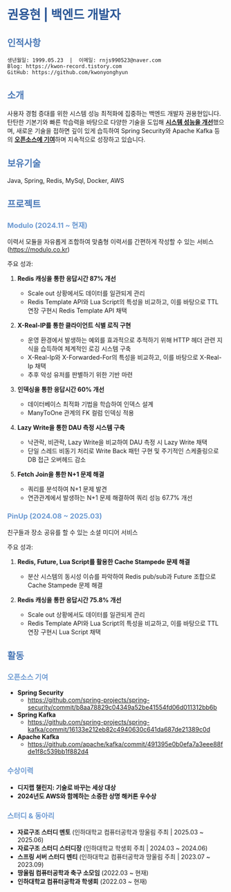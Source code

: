 # <span style="color: #2B5797">권용현 | 백엔드 개발자</span>

## <span style="color: #4B79B7">인적사항</span>
```
생년월일: 1999.05.23  |  이메일: rnjs990523@naver.com 
Blog: https://kwon-record.tistory.com  
GitHub: https://github.com/kwonyonghyun
```

## <span style="color: #4B79B7">소개</span>
사용자 경험 증대를 위한 시스템 성능 최적화에 집중하는 백엔드 개발자 권용현입니다. 탄탄한 기본기와 빠른 학습력을 바탕으로 다양한 기술을 도입해 <strong><u>시스템 성능을 개선</u></strong>했으며, 새로운 기술을 접하면 깊이 있게 습득하여 Spring Security와 Apache Kafka 등의 <strong><u>오픈소스에 기여</u></strong>하며 지속적으로 성장하고 있습니다.

## <span style="color: #4B79B7">보유기술</span> 
Java, Spring, Redis, MySql, Docker, AWS

## <span style="color: #4B79B7">프로젝트</span>

### <span style="color: #6E9BD2">Modulo (2024.11 ~ 현재) </span>
이력서 모듈을 자유롭게 조합하여 맞춤형 이력서를 간편하게 작성할 수 있는 서비스 (https://modulo.co.kr)

주요 성과:
1. **Redis 캐싱을 통한 응답시간 87% 개선**
   - Scale out 상황에서도 데이터를 일관되게 관리
   - Redis Template API와 Lua Script의 특성을 비교하고, 이를 바탕으로 TTL 연장 구현시 Redis Template API 채택

2. **X-Real-IP를 통한 클라이언트 식별 로직 구현**
   - 운영 환경에서 발생하는 예외를 효과적으로 추적하기 위해 HTTP 헤더 관련 지식을 습득하여 체계적인 로깅 시스템 구축
   - X-Real-Ip와 X-Forwarded-For의 특성을 비교하고, 이를 바탕으로 X-Real-Ip 채택
   - 추후 악성 유저를 판별하기 위한 기반 마련

3. **인덱싱을 통한 응답시간 60% 개선**
   - 데이터베이스 최적화 기법을 학습하여 인덱스 설계
   - ManyToOne 관계의 FK 컬럼 인덱싱 적용

4. **Lazy Write을 통한 DAU 측정 시스템 구축**
   - 낙관락, 비관락, Lazy Write을 비교하여 DAU 측정 시 Lazy Write 채택
   - 단일 스레드 비동기 처리로 Write Back 패턴 구현 및 주기적인 스케줄링으로 DB 접근 오버헤드 감소

5. **Fetch Join을 통한 N+1 문제 해결**
   - 쿼리를 분석하여 N+1 문제 발견
   - 연관관계에서 발생하는 N+1 문제 해결하여 쿼리 성능 67.7% 개선

### <span style="color: #6E9BD2">PinUp (2024.08 ~ 2025.03)</span>
친구들과 장소 공유를 할 수 있는 소셜 미디어 서비스

주요 성과:
1. **Redis, Future, Lua Script를 활용한 Cache Stampede 문제 해결**
   - 분산 시스템의 동시성 이슈를 파악하여 Redis pub/sub과 Future 조합으로 Cache Stampede 문제 해결

2. **Redis 캐싱을 통한 응답시간 75.8% 개선**
   - Scale out 상황에서도 데이터를 일관되게 관리
   - Redis Template API와 Lua Script의 특성을 비교하고, 이를 바탕으로 TTL 연장 구현시 Lua Script 채택

## <span style="color: #4B79B7">활동</span>

### <span style="color: #6E9BD2">오픈소스 기여</span>
- **Spring Security**
  - https://github.com/spring-projects/spring-security/commit/b8aa78829c04349a52be41554fd06d011312bb6b
- **Spring Kafka**
  - https://github.com/spring-projects/spring-kafka/commit/16133e212eb82c4940630c641da687de21389c0d
- **Apache Kafka**
  - https://github.com/apache/kafka/commit/491395e0b0efa7a3eee88fde1f8c539bb1f882d4

### <span style="color: #6E9BD2">수상이력</span>
- **디지랩 챌린지: 기술로 바꾸는 세상 대상**
- **2024년도 AWS와 함께하는 소중한 상명 해커톤 우수상**

### <span style="color: #6E9BD2">스터디 & 동아리</span>
- **자료구조 스터디 멘토** (인하대학교 컴퓨터공학과 땅울림 주최 | 2025.03 ~ 2025.06)
- **자료구조 스터디 스터디장** (인하대학교 학생회 주최 | 2024.03 ~ 2024.06)
- **스프링 서버 스터디 멘티** (인하대학교 컴퓨터공학과 땅울림 주최 | 2023.07 ~ 2023.09)
- **땅울림 컴퓨터공학과 축구 소모임** (2022.03 ~ 현재)
- **인하대학교 컴퓨터공학과 학생회** (2022.03 ~ 현재)
